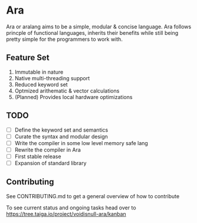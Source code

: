 # Ara
Ara or aralang aims to be a simple, modular & concise language.
Ara follows princple of functional languages, inherits their benefits
while still being pretty simple for the programmers to work with.

## Feature Set 
1. Immutable in nature
2. Native multi-threading support
3. Reduced keyword set
4. Optmized arithematic & vector calculations
5. (Planned) Provides local hardware optimizations

## TODO
- [ ] Define the keyword set and semantics
- [ ] Curate the syntax and modular design
- [ ] Write the compiler in some low level memory safe lang
- [ ] Rewrite the compiler in Ara
- [ ] First stable release
- [ ] Expansion of standard library

## Contributing
See CONTRIBUTING.md to get a general overview of how to contribute

To see current status and ongoing tasks head over to https://tree.taiga.io/project/voidisnull-ara/kanban 
